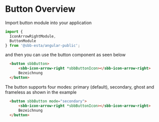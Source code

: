 # Button Overview

Import button module into your application

```ts
import {
  IconArrowRightModule,
  ButtonModule
} from '@sbb-esta/angular-public';
```
and then you can use the button component as seen below

```html
  <button sbbButton>
      <sbb-icon-arrow-right *sbbButtonIcon></sbb-icon-arrow-right>
      Bezeichnung
  </button>
```

The button supports four modes: primary (default), secondary, ghost and frameless as shown in the example

```html
  <button sbbButton mode="secondary">
      <sbb-icon-arrow-right *sbbButtonIcon></sbb-icon-arrow-right>
      Bezeichnung
  </button>
```